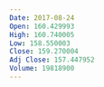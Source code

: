 ```yaml
---
Date: 2017-08-24
Open: 160.429993
High: 160.740005
Low: 158.550003
Close: 159.270004
Adj Close: 157.447952
Volume: 19818900
---
```

